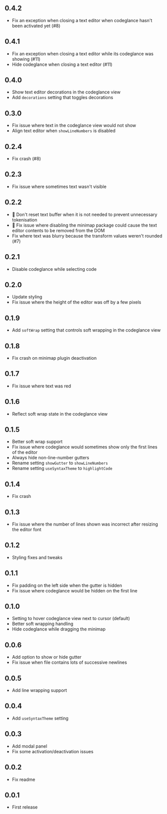 ## 0.4.2
* Fix an exception when closing a text editor when codeglance hasn't been activated yet (#8)

## 0.4.1
* Fix an exception when closing a text editor while its codeglance was showing (#11)
* Hide codeglance when closing a text editor (#11)

## 0.4.0
* Show text editor decorations in the codeglance view
* Add `decorations` setting that toggles decorations

## 0.3.0
* Fix issue where text in the codeglance view would not show
* Align text editor when `showLineNumbers` is disabled

## 0.2.4
* Fix crash (#8)

## 0.2.3
* Fix issue where sometimes text wasn't visible

## 0.2.2
* :racehorse: Don't reset text buffer when it is not needed to prevent unnecessary tokenisation
* :bug: Fix issue where disabling the minimap package could cause the text editor contents to be removed from the DOM
* Fix where text was blurry because the transform values weren't rounded (#7)

## 0.2.1
* Disable codeglance while selecting code

## 0.2.0
* Update styling
* Fix issue where the height of the editor was off by a few pixels

## 0.1.9
* Add `softWrap` setting that controls soft wrapping in the codeglance view

## 0.1.8
* Fix crash on minimap plugin deactivation

## 0.1.7
* Fix issue where text was red

## 0.1.6
* Reflect soft wrap state in the codeglance view

## 0.1.5
* Better soft wrap support
* Fix issue where codeglance would sometimes show only the first lines of the editor
* Always hide non-line-number gutters
* Rename setting `showGutter` to `showLineNumbers`
* Rename setting `useSyntaxTheme` to `highlightCode`

## 0.1.4
* Fix crash

## 0.1.3
* Fix issue where the number of lines shown was incorrect after resizing the editor font

## 0.1.2
* Styling fixes and tweaks

## 0.1.1
* Fix padding on the left side when the gutter is hidden
* Fix issue where codeglance would be hidden on the first line

## 0.1.0
* Setting to hover codeglance view next to cursor (default)
* Better soft wrapping handling
* Hide codeglance while dragging the minimap

## 0.0.6
* Add option to show or hide gutter
* Fix issue when file contains lots of successive newlines

## 0.0.5
* Add line wrapping support

## 0.0.4
* Add `useSyntaxTheme` setting

## 0.0.3
* Add modal panel
* Fix some activation/deactivation issues

## 0.0.2
* Fix readme

## 0.0.1
* First release
